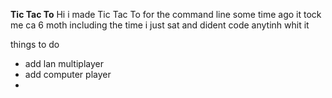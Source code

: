**Tic Tac To**
Hi  i made Tic Tac To for the command line some time ago it tock me ca 6 moth including the time i just sat and dident code anytinh whit it

things to do
- add lan multiplayer
- add computer player
- 